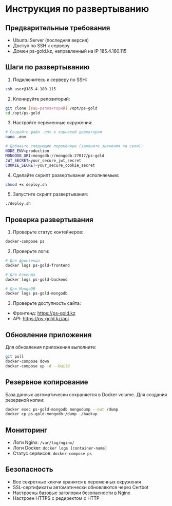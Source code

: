 # Инструкция по развертыванию

## Предварительные требования

- Ubuntu Server (последняя версия)
- Доступ по SSH к серверу
- Домен ps-gold.kz, направленный на IP 185.4.180.115

## Шаги по развертыванию

1. Подключитесь к серверу по SSH:
```bash
ssh user@185.4.180.115
```

2. Клонируйте репозиторий:
```bash
git clone [ваш-репозиторий] /opt/ps-gold
cd /opt/ps-gold
```

3. Настройте переменные окружения:
```bash
# Создайте файл .env в корневой директории
nano .env

# Добавьте следующие переменные (замените значения на свои):
NODE_ENV=production
MONGODB_URI=mongodb://mongodb:27017/ps-gold
JWT_SECRET=your_secure_jwt_secret
COOKIE_SECRET=your_secure_cookie_secret
```

4. Сделайте скрипт развертывания исполняемым:
```bash
chmod +x deploy.sh
```

5. Запустите скрипт развертывания:
```bash
./deploy.sh
```

## Проверка развертывания

1. Проверьте статус контейнеров:
```bash
docker-compose ps
```

2. Проверьте логи:
```bash
# Для фронтенда
docker logs ps-gold-frontend

# Для бэкенда
docker logs ps-gold-backend

# Для MongoDB
docker logs ps-gold-mongodb
```

3. Проверьте доступность сайта:
- Фронтенд: https://ps-gold.kz
- API: https://ps-gold.kz/api

## Обновление приложения

Для обновления приложения выполните:
```bash
git pull
docker-compose down
docker-compose up -d --build
```

## Резервное копирование

База данных автоматически сохраняется в Docker volume. Для создания резервной копии:
```bash
docker exec ps-gold-mongodb mongodump --out /dump
docker cp ps-gold-mongodb:/dump ./backup
```

## Мониторинг

- Логи Nginx: `/var/log/nginx/`
- Логи Docker: `docker logs [container-name]`
- Статус сервисов: `docker-compose ps`

## Безопасность

- Все секретные ключи хранятся в переменных окружения
- SSL-сертификаты автоматически обновляются через Certbot
- Настроены базовые заголовки безопасности в Nginx
- Настроен HTTPS с редиректом с HTTP
